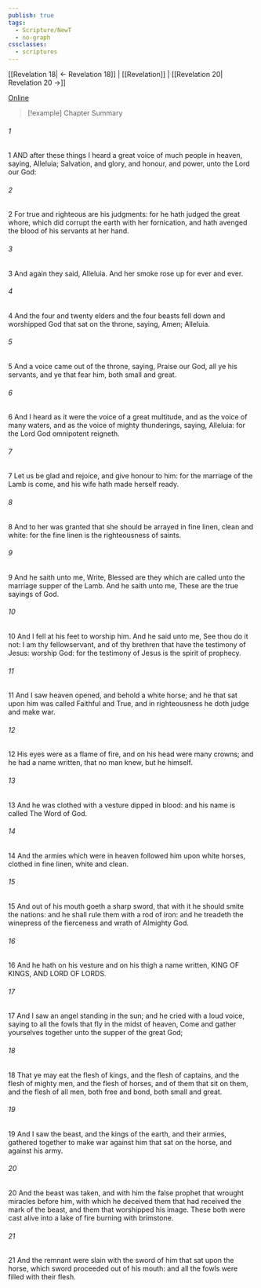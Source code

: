 ```yaml
---
publish: true
tags:
  - Scripture/NewT
  - no-graph
cssclasses:
  - scriptures
---
```

[[Revelation 18| ← Revelation 18]] | [[Revelation]] | [[Revelation 20| Revelation 20 →]]

[Online](https://churchofjesuschrist.org/study/scriptures/nt/rev/19?lang=eng)

>[!example] Chapter Summary
>
###### 1
1 AND after these things I heard a great voice of much people in heaven, saying, Alleluia; Salvation, and glory, and honour, and power, unto the Lord our God:
###### 2
2 For true and righteous are his judgments: for he hath judged the great whore, which did corrupt the earth with her fornication, and hath avenged the blood of his servants at her hand.
###### 3
3 And again they said, Alleluia. And her smoke rose up for ever and ever.
###### 4
4 And the four and twenty elders and the four beasts fell down and worshipped God that sat on the throne, saying, Amen; Alleluia.
###### 5
5 And a voice came out of the throne, saying, Praise our God, all ye his servants, and ye that fear him, both small and great.
###### 6
6 And I heard as it were the voice of a great multitude, and as the voice of many waters, and as the voice of mighty thunderings, saying, Alleluia: for the Lord God omnipotent reigneth.
###### 7
7 Let us be glad and rejoice, and give honour to him: for the marriage of the Lamb is come, and his wife hath made herself ready.
###### 8
8 And to her was granted that she should be arrayed in fine linen, clean and white: for the fine linen is the righteousness of saints.
###### 9
9 And he saith unto me, Write, Blessed are they which are called unto the marriage supper of the Lamb. And he saith unto me, These are the true sayings of God.
###### 10
10 And I fell at his feet to worship him. And he said unto me, See thou do it not: I am thy fellowservant, and of thy brethren that have the testimony of Jesus: worship God: for the testimony of Jesus is the spirit of prophecy.
###### 11
11 And I saw heaven opened, and behold a white horse; and he that sat upon him was called Faithful and True, and in righteousness he doth judge and make war.
###### 12
12 His eyes were as a flame of fire, and on his head were many crowns; and he had a name written, that no man knew, but he himself.
###### 13
13 And he was clothed with a vesture dipped in blood: and his name is called The Word of God.
###### 14
14 And the armies which were in heaven followed him upon white horses, clothed in fine linen, white and clean.
###### 15
15 And out of his mouth goeth a sharp sword, that with it he should smite the nations: and he shall rule them with a rod of iron: and he treadeth the winepress of the fierceness and wrath of Almighty God.
###### 16
16 And he hath on his vesture and on his thigh a name written, KING OF KINGS, AND LORD OF LORDS.
###### 17
17 And I saw an angel standing in the sun; and he cried with a loud voice, saying to all the fowls that fly in the midst of heaven, Come and gather yourselves together unto the supper of the great God;
###### 18
18 That ye may eat the flesh of kings, and the flesh of captains, and the flesh of mighty men, and the flesh of horses, and of them that sit on them, and the flesh of all men, both free and bond, both small and great.
###### 19
19 And I saw the beast, and the kings of the earth, and their armies, gathered together to make war against him that sat on the horse, and against his army.
###### 20
20 And the beast was taken, and with him the false prophet that wrought miracles before him, with which he deceived them that had received the mark of the beast, and them that worshipped his image. These both were cast alive into a lake of fire burning with brimstone.
###### 21
21 And the remnant were slain with the sword of him that sat upon the horse, which sword proceeded out of his mouth: and all the fowls were filled with their flesh.



